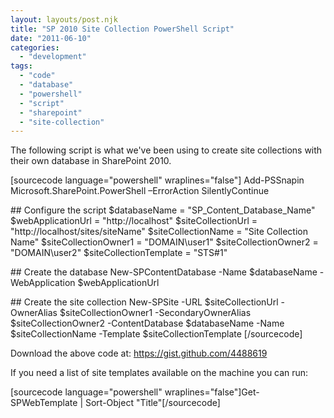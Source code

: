 ```yaml
---
layout: layouts/post.njk
title: "SP 2010 Site Collection PowerShell Script"
date: "2011-06-10"
categories: 
  - "development"
tags: 
  - "code"
  - "database"
  - "powershell"
  - "script"
  - "sharepoint"
  - "site-collection"
---
```


The following script is what we've been using to create site collections with their own database in SharePoint 2010.

\[sourcecode language="powershell" wraplines="false"\] Add-PSSnapin Microsoft.SharePoint.PowerShell –ErrorAction SilentlyContinue

\## Configure the script $databaseName = "SP\_Content\_Database\_Name" $webApplicationUrl = "http://localhost" $siteCollectionUrl = "http://localhost/sites/siteName" $siteCollectionName = "Site Collection Name" $siteCollectionOwner1 = "DOMAIN\\user1" $siteCollectionOwner2 = "DOMAIN\\user2" $siteCollectionTemplate = "STS#1"

\## Create the database New-SPContentDatabase -Name $databaseName -WebApplication $webApplicationUrl

\## Create the site collection New-SPSite -URL $siteCollectionUrl -OwnerAlias $siteCollectionOwner1 -SecondaryOwnerAlias $siteCollectionOwner2 -ContentDatabase $databaseName -Name $siteCollectionName -Template $siteCollectionTemplate \[/sourcecode\]

Download the above code at: https://gist.github.com/4488619

If you need a list of site templates available on the machine you can run:

\[sourcecode language="powershell" wraplines="false"\]Get-SPWebTemplate | Sort-Object "Title"\[/sourcecode\]
